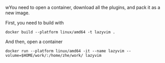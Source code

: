 wYou need to open a container, download all the plugins, and pack it as a new image.

First, you need to build with
```shell
docker build --platform linux/amd64 -t lazyvim .
```

And then, open a container
```shell
docker run --platform linux/amd64 -it --name lazyvim --volume=$HOME/work/:/home/zhe/work/ lazyvim
```
